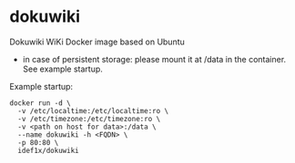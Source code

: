 # dokuwiki
Dokuwiki WiKi Docker image based on Ubuntu

- in case of persistent storage: please mount it at /data in the container. See example startup.

Example startup:
```
docker run -d \
  -v /etc/localtime:/etc/localtime:ro \
  -v /etc/timezone:/etc/timezone:ro \
  -v <path on host for data>:/data \
  --name dokuwiki -h <FQDN> \
  -p 80:80 \
  idef1x/dokuwiki
```
